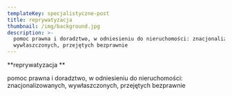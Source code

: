 ```yaml
---
templateKey: specjalistyczne-post
title: reprywatyzacja
thumbnail: /img/background.jpg
description: >-
  pomoc prawna i doradztwo, w odniesieniu do nieruchomości: znacjonalizowanych,
  wywłaszczonych, przejętych bezprawnie
---
```

**reprywatyzacja**

pomoc prawna i doradztwo, w odniesieniu do nieruchomości: znacjonalizowanych, wywłaszczonych, przejętych bezprawnie
